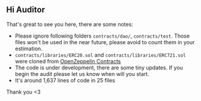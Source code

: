 ## Hi Auditor

That's great to see you here, there are some notes:

- Please ignore following folders `contracts/dao/`, `contracts/test`. Those files won't be used in the near future, please avoid to count them in your estimation.
- `contracts/libraries/ERC20.sol` and `contracts/libraries/ERC721.sol` were cloned from [OpenZeppelin Contracts](https://github.com/OpenZeppelin/openzeppelin-contracts)
- The code is under development, there are some tiny updates. If you begin the audit please let us know when will you start.
- It's around 1,637 lines of code in 25 files

Thank you <3
